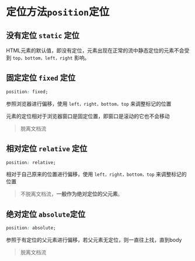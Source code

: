 # 定位方法`position`定位

## 没有定位 `static` 定位

HTML元素的默认值，即没有定位，元素出现在正常的流中静态定位的元素不会受到 `top，bottom，left，right` 影响。

## 固定定位 `fixed` 定位

```css
position: fixed;
```

参照浏览器进行偏移，使用 `left，right，bottom，top` 来调整标记的位置

元素的定位相对于浏览器窗口是固定位置，即窗口是滚动的它也不会移动

> 脱离文档流

 

## 相对定位 `relative` 定位

```css
position: relative;
```

相对于自己原来的位置进行偏移，使用 `left，right，bottom，top` 来调整标记的位置

> 不脱离文档流，**一般作为绝对定位的父元素**。

 

## 绝对定位 `absolute`定位

```css
position: absolute;
```

参照于有定位的父元素进行偏移，若父元素无定位，则一直往上找，直到body

> 脱离文档流